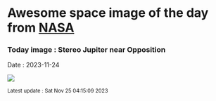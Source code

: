 
# Awesome space image of the day from [NASA](https://api.nasa.gov/)

### Today image : Stereo Jupiter near Opposition
Date : 2023-11-24

![](https://apod.nasa.gov/apod/image/2311/2023-11-17-1617_1632-Jupiter_Stereo1200.png)

<small>Latest update : Sat Nov 25 04:15:09 2023</small>
        